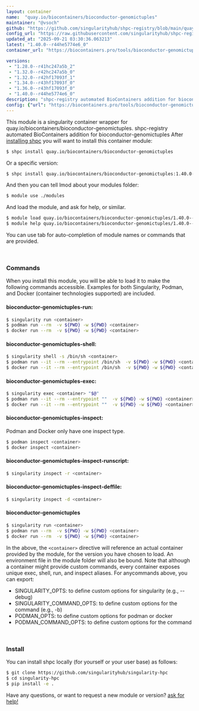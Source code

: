 ```yaml
---
layout: container
name:  "quay.io/biocontainers/bioconductor-genomictuples"
maintainer: "@vsoch"
github: "https://github.com/singularityhub/shpc-registry/blob/main/quay.io/biocontainers/bioconductor-genomictuples/container.yaml"
config_url: "https://raw.githubusercontent.com/singularityhub/shpc-registry/main/quay.io/biocontainers/bioconductor-genomictuples/container.yaml"
updated_at: "2025-09-21 03:30:36.063213"
latest: "1.40.0--r44he5774e6_0"
container_url: "https://biocontainers.pro/tools/bioconductor-genomictuples"

versions:
 - "1.28.0--r41hc247a5b_2"
 - "1.32.0--r42hc247a5b_0"
 - "1.32.0--r42hf17093f_1"
 - "1.34.0--r43hf17093f_0"
 - "1.36.0--r43hf17093f_0"
 - "1.40.0--r44he5774e6_0"
description: "shpc-registry automated BioContainers addition for bioconductor-genomictuples"
config: {"url": "https://biocontainers.pro/tools/bioconductor-genomictuples", "maintainer": "@vsoch", "description": "shpc-registry automated BioContainers addition for bioconductor-genomictuples", "latest": {"1.40.0--r44he5774e6_0": "sha256:2f00c0f476d70194a1e9fcc240484b8d104c0c9b8482a9f56aedd2d9b53ef0e7"}, "tags": {"1.28.0--r41hc247a5b_2": "sha256:ba646903267be89a5541677cc410b66802c81702330a95fef85df83c6557d57b", "1.32.0--r42hc247a5b_0": "sha256:29f3e7f0436601c5e745ecb0f3498b11f0dc7d54b417e3923a3a88b44bf2d162", "1.32.0--r42hf17093f_1": "sha256:52a168a34950d1fb709876c05afda917709b92844a3cc10f6b7ad60e641268ce", "1.34.0--r43hf17093f_0": "sha256:28994679e2ac45bb8e435e9908b67f5fe09eb3df878d97e2c685c2214c3ecf94", "1.36.0--r43hf17093f_0": "sha256:37163a0c0f9d1466f6b449b776e8e321f7d2c10bbda6bd4fb0359e4e1ac36cd0", "1.40.0--r44he5774e6_0": "sha256:2f00c0f476d70194a1e9fcc240484b8d104c0c9b8482a9f56aedd2d9b53ef0e7"}, "docker": "quay.io/biocontainers/bioconductor-genomictuples"}
---
```


This module is a singularity container wrapper for quay.io/biocontainers/bioconductor-genomictuples.
shpc-registry automated BioContainers addition for bioconductor-genomictuples
After [installing shpc](#install) you will want to install this container module:


```bash
$ shpc install quay.io/biocontainers/bioconductor-genomictuples
```

Or a specific version:

```bash
$ shpc install quay.io/biocontainers/bioconductor-genomictuples:1.40.0--r44he5774e6_0
```

And then you can tell lmod about your modules folder:

```bash
$ module use ./modules
```

And load the module, and ask for help, or similar.

```bash
$ module load quay.io/biocontainers/bioconductor-genomictuples/1.40.0--r44he5774e6_0
$ module help quay.io/biocontainers/bioconductor-genomictuples/1.40.0--r44he5774e6_0
```

You can use tab for auto-completion of module names or commands that are provided.

<br>

### Commands

When you install this module, you will be able to load it to make the following commands accessible.
Examples for both Singularity, Podman, and Docker (container technologies supported) are included.

#### bioconductor-genomictuples-run:

```bash
$ singularity run <container>
$ podman run --rm  -v ${PWD} -w ${PWD} <container>
$ docker run --rm  -v ${PWD} -w ${PWD} <container>
```

#### bioconductor-genomictuples-shell:

```bash
$ singularity shell -s /bin/sh <container>
$ podman run --it --rm --entrypoint /bin/sh  -v ${PWD} -w ${PWD} <container>
$ docker run --it --rm --entrypoint /bin/sh  -v ${PWD} -w ${PWD} <container>
```

#### bioconductor-genomictuples-exec:

```bash
$ singularity exec <container> "$@"
$ podman run --it --rm --entrypoint ""  -v ${PWD} -w ${PWD} <container> "$@"
$ docker run --it --rm --entrypoint ""  -v ${PWD} -w ${PWD} <container> "$@"
```

#### bioconductor-genomictuples-inspect:

Podman and Docker only have one inspect type.

```bash
$ podman inspect <container>
$ docker inspect <container>
```

#### bioconductor-genomictuples-inspect-runscript:

```bash
$ singularity inspect -r <container>
```

#### bioconductor-genomictuples-inspect-deffile:

```bash
$ singularity inspect -d <container>
```



#### bioconductor-genomictuples

```bash
$ singularity run <container>
$ podman run --rm  -v ${PWD} -w ${PWD} <container>
$ docker run --rm  -v ${PWD} -w ${PWD} <container>
```


In the above, the `<container>` directive will reference an actual container provided
by the module, for the version you have chosen to load. An environment file in the
module folder will also be bound. Note that although a container
might provide custom commands, every container exposes unique exec, shell, run, and
inspect aliases. For anycommands above, you can export:

 - SINGULARITY_OPTS: to define custom options for singularity (e.g., --debug)
 - SINGULARITY_COMMAND_OPTS: to define custom options for the command (e.g., -b)
 - PODMAN_OPTS: to define custom options for podman or docker
 - PODMAN_COMMAND_OPTS: to define custom options for the command

<br>

### Install

You can install shpc locally (for yourself or your user base) as follows:

```bash
$ git clone https://github.com/singularityhub/singularity-hpc
$ cd singularity-hpc
$ pip install -e .
```

Have any questions, or want to request a new module or version? [ask for help!](https://github.com/singularityhub/singularity-hpc/issues)